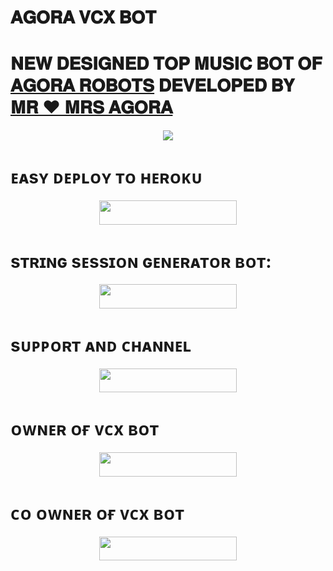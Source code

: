 # 𝐀𝐆𝐎𝐑𝐀 𝐕𝐂𝐗 𝐁𝐎𝐓

# 𝐍𝐄𝐖 𝐃𝐄𝐒𝐈𝐆𝐍𝐄𝐃 𝐓𝐎𝐏 𝐌𝐔𝐒𝐈𝐂 𝐁𝐎𝐓 𝐎𝐅 [𝐀𝐆𝐎𝐑𝐀 𝐑𝐎𝐁𝐎𝐓𝐒](https://t.me/agoraempire) 𝐃𝐄𝐕𝐄𝐋𝐎𝐏𝐄𝐃 𝐁𝐘 [𝐌𝐑 ❤︎ 𝐌𝐑𝐒 𝐀𝐆𝐎𝐑𝐀](https://t.me/agora_robots)


<p align="center"><a href="https://t.me/mr_Agora"><img src="https://te.legra.ph/file/743570cee67092f5d03b7.jpg"></a></p>


# ᴇᴀsʏ ᴅᴇᴘʟᴏʏ ᴛᴏ ʜᴇʀᴏᴋᴜ
<p align="center"><a href="https://heroku.com/deploy?template=https://github.com/MR-KANNADIGA/VCX"> <img src="https://img.shields.io/badge/Deploy%20To%20Heroku-yellow?style=for-the-badge&logo=heroku" width="220" height="38.45"/></a></p>

# sᴛʀɪɴɢ sᴇssɪᴏɴ ɢᴇɴᴇʀᴀᴛᴏʀ ʙᴏᴛ:

<p align="center"><a href="https://t.me/agora_ssgenbot"> <img src="https://img.shields.io/badge/STRING%20To%20GENERATOR-orange?style=for-the-badge&logo=heroku" width="220" height="38.45"/></a></p>

# sᴜᴘᴘᴏʀᴛ ᴀɴᴅ ᴄʜᴀɴɴᴇʟ

<p align="center"><a href="https://t.me/AGORA_ROBOTS"> <img src="https://img.shields.io/badge/AGORA%20ROBOTS-green?style=for-the-badge&logo=heroku" width="220" height="38.45"/></a></p>


# ᴏᴡɴᴇʀ ᴏғ ᴠᴄx ʙᴏᴛ

<p align="center"><a href="https://t.me/MR_AGORA"><img src="https://img.shields.io/badge/MR%20AGORA-white?style=for-the-badge&logo=heart" width="220" height="38.45"/></a></p>


# ᴄᴏ ᴏᴡɴᴇʀ ᴏғ ᴠᴄx ʙᴏᴛ

<p align="center"><a href="https://t.me/MRS_AGORA"> <img src="https://img.shields.io/badge/MRS%20AGORA-purple?style=for-the-badge&logo=heart" width="220" height="38.45"/></a></p>





